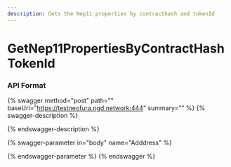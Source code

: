 ```yaml
---
description: Gets the Nep11 properties by contracthash and tokenId
---
```


# GetNep11PropertiesByContractHashTokenId

### API Format

{% swagger method="post" path="" baseUrl="https://testneofura.ngd.network:444" summary="" %}
{% swagger-description %}

{% endswagger-description %}

{% swagger-parameter in="body" name="Adddress" %}

{% endswagger-parameter %}
{% endswagger %}


